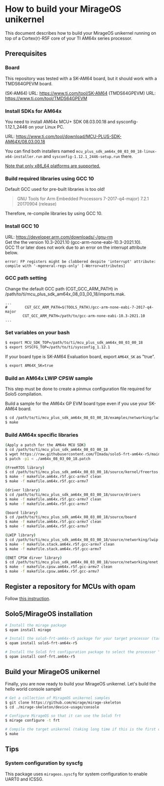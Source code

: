 # How to build your MirageOS unikernel

This document describes how to build your MirageOS unikernel running on top of a Cortex(r)-R5F core of your TI AM64x series processor.

## Prerequisites

### Board

This repository was tested with a SK-AM64 board, but it should work with a TMDS64GPEVM board.

(SK-AM64)
URL: https://www.ti.com/tool/SK-AM64
(TMDS64GPEVM)
URL: https://www.ti.com/tool/TMDS64GPEVM

### Install SDKs for AM64x

You need to install AM64x MCU+ SDK 08.03.00.18 and sysconfig-1.12.1_2446 on your Linux PC.

URL: https://www.ti.com/tool/download/MCU-PLUS-SDK-AM64X/08.03.00.18

You can find both installers named `mcu_plus_sdk_am64x_08_03_00_18-linux-x64-installer.run` and `sysconfig-1.12.1_2446-setup.run` there.

<u>Note that only x86_64 platforms are supported.</u>

### Build required libraries using GCC 10

Default GCC used for pre-built libraries is too old!

> GNU Tools for Arm Embedded Processors 7-2017-q4-major) 7.2.1 20170904 (release)

Therefore, re-compile libraries by using GCC 10.

### Install GCC 10  

URL: https://developer.arm.com/downloads/-/gnu-rm  
Get the the version 10.3-2021.10 (gcc-arm-none-eabi-10.3-2021.10).  
GCC 11 or later does not work due to an error on the interrupt attribute below.  
```
error: FP registers might be clobbered despite 'interrupt' attribute: compile with '-mgeneral-regs-only' [-Werror=attributes]
```

### GCC path setting

Change the default GCC path (CGT_GCC_ARM_PATH) in /path/to/ti/mcu_plus_sdk_am64x_08_03_00_18/imports.mak.  
```
...
#        CGT_GCC_ARM_PATH=$(TOOLS_PATH)/gcc-arm-none-eabi-7-2017-q4-major
        CGT_GCC_ARM_PATH=/path/to/gcc-arm-none-eabi-10.3-2021.10
...
```

### Set variables on your bash

```bash
$ export MCU_SDK_TOP=/path/to/ti/mcu_plus_sdk_am64x_08_03_00_18
$ export SYSCFG_TOP=/path/to/ti/sysconfig_1.12.1
```

If your board type is SK-AM64 Evaluation board, export `AM64X_SK` as "true".
```bash
$ export AM64X_SK=true
```

### Build an AM64x LWIP CPSW sample

This step must be done to create a pinmux configuration file required for Solo5 compilation.

Build a sample for the AM64x GP EVM board type even if you use your SK-AM64 board.

```bash
$ cd /path/to/ti/mcu_plus_sdk_am64x_08_03_00_18/examples/networking/lwip/enet_lwip_cpsw/am64x-evm/r5fss0-0_freertos/ti-arm-clang
$ make
```

### Build AM64x specific libraries

```bash
(Apply a patch for the AM64x MCU SDK)
$ cd /path/to/ti/mcu_plus_sdk_am64x_08_03_00_18
$ wget https://raw.githubusercontent.com/TImada/solo5-frt-am64x-r5/main/patch/am64x_08_03_00_18.patch
$ patch -p1 < ./am64x_08_03_00_18.patch
```

```bash
(FreeRTOS library)
$ cd /path/to/ti/mcu_plus_sdk_am64x_08_03_00_18/source/kernel/freertos
$ make -f makefile.am64x.r5f.gcc-armv7 clean
$ make -f makefile.am64x.r5f.gcc-armv7
```

```bash
(driver library)
$ cd /path/to/ti/mcu_plus_sdk_am64x_08_03_00_18/source/drivers
$ make -f makefile.am64x.r5f.gcc-armv7 clean
$ make -f makefile.am64x.r5f.gcc-armv7
```

```bash
(board library)
$ cd /path/to/ti/mcu_plus_sdk_am64x_08_03_00_18/source/board
$ make -f makefile.am64x.r5f.gcc-armv7 clean
$ make -f makefile.am64x.r5f.gcc-armv7
```

```bash
(LWIP library)
$ cd /path/to/ti/mcu_plus_sdk_am64x_08_03_00_18/source/networking/lwip
$ make -f makefile.stack.am64x.r5f.gcc-armv7 clean
$ make -f makefile.stack.am64x.r5f.gcc-armv7
```

```bash
(ENET CPSW dirver library)
$ cd /path/to/ti/mcu_plus_sdk_am64x_08_03_00_18/source/networking/enet
$ make -f makefile.cpsw.am64x.r5f.gcc-armv7 clean
$ make -f makefile.cpsw.am64x.r5f.gcc-armv7
```

## Register a repository for MCUs with opam

Follow [this instruction](https://github.com/TImada/mirage-embedded-repo/blob/main/HOWTO.md).

## Solo5/MirageOS installation

```bash
# Install the mirage package
$ opam install mirage

# Install the solo5-frt-am64x-r5 package for your target processor (target processor: "am64x-r5")
$ opam install solo5-frt-am64x-r5

# Install the Solo5 frt configuration package to select the processor "am64x-r5" as a target processor for the Solo5 frt
$ opam install conf-frt.am64x-r5
```

## Build your MirageOS unikernel

Finally, you are now ready to build your MirageOS unikernel. Let's build the hello world console sample!

```bash
# Get a collection of MirageOS unikernel samples
$ git clone https://github.com/mirage/mirage-skeleton
$ cd ./mirage-skeleton/device-usage/console

# Configure MirageOS so that it can use the Solo5 frt
$ mirage configure -t frt

# Compile the target unikernel (taking long time if this is the first compilation)
$ make
```

## Tips

### System configuration by syscfg

This package uses `mirageos.syscfg` for system configuration to enable UART0 and ICSSG.
